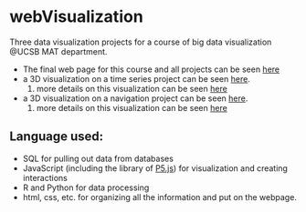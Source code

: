# webVisualization

Three data visualization projects for a course of big data visualization @UCSB MAT department. 

* The final web page for this course and all projects can be seen [here](https://vislab.mat.ucsb.edu/2020.html)
* a 3D visualization on a time series project can be seen [here](https://vislab.mat.ucsb.edu/2020/p2/Chuanxiuyue_He/final/index.html). 
   1. more details on this visualization can be seen [here](https://vislab.mat.ucsb.edu/2020/p2/Chuanxiuyue_He/index.html)
* a 3D visualization on a navigation project can be seen [here](https://vislab.mat.ucsb.edu/2020/p3/Chuanxiuyue_He/final/index.html).  
   1. more details on this visualization can be seen [here](https://vislab.mat.ucsb.edu/2020/p3/Chuanxiuyue_He/index.html)

## Language used:

* SQL for pulling out data from databases
* JavaScript (including the library of [P5.js](https://p5js.org/get-started/)) for visualization and creating interactions
* R and Python for data processing
* html, css, etc. for organizing all the information and put on the webpage.
